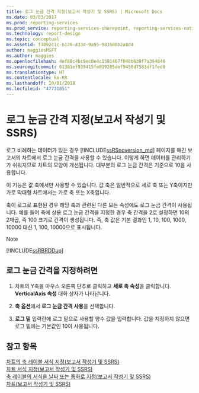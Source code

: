 ```yaml
---
title: 로그 눈금 간격 지정(보고서 작성기 및 SSRS) | Microsoft Docs
ms.date: 03/03/2017
ms.prod: reporting-services
ms.prod_service: reporting-services-sharepoint, reporting-services-native
ms.technology: report-design
ms.topic: conceptual
ms.assetid: f3092c1c-b128-433d-9a95-983508b2a8d4
author: maggiesMSFT
ms.author: maggies
ms.openlocfilehash: 4ef88c4bc9ec0e4c1591467f040b639f7a364846
ms.sourcegitcommit: 61381ef939415fe019285def9450d7583df1fed0
ms.translationtype: HT
ms.contentlocale: ko-KR
ms.lasthandoff: 10/01/2018
ms.locfileid: "47731851"
---
```

# <a name="specify-a-logarithmic-scale-report-builder-and-ssrs"></a>로그 눈금 간격 지정(보고서 작성기 및 SSRS)
  로그 비례하는 데이터가 있는 경우 [!INCLUDE[ssRSnoversion_md](../../includes/ssrsnoversion-md.md)] 페이지를 매긴 보고서의 차트에서 로그 눈금 간격을 사용할 수 있습니다. 이렇게 하면 데이터를 관리하기가 쉬워지므로 차트의 모양이 개선됩니다. 대부분의 로그 눈금 간격은 기준으로 10을 사용합니다.  
  
 이 기능은 값 축에서만 사용할 수 있습니다. 값 축은 일반적으로 세로 축 또는 Y축이지만 가로 막대형 차트에서는 가로 축 또는 X축입니다.  
  
 축이 로그로 표현된 경우 해당 축과 관련된 다른 모든 속성에도 로그 눈금 간격이 사용됩니다. 예를 들어 축에 상용 로그 눈금 간격을 지정한 경우 축 간격을 2로 설정하면 10의 2제곱, 즉 100 크기로 간격이 생성됩니다. 즉, 축 값은 기본 결과인 1, 10, 100, 1000, 10000 대신 1, 100, 10000으로 표시됩니다.  
  
> [!NOTE]  
>  [!INCLUDE[ssRBRDDup](../../includes/ssrbrddup-md.md)]  
  
## <a name="to-specify-a-logarithmic-scale"></a>로그 눈금 간격을 지정하려면  
  
1.  차트의 Y축을 마우스 오른쪽 단추로 클릭하고 **세로 축 속성**을 클릭합니다. **VerticalAxis 속성** 대화 상자가 나타납니다.  
  
2.  **축 옵션**에서 **로그 눈금 간격 사용**을 선택합니다.  
  
3.  **로그 밑** 입력란에 로그 밑으로 사용할 양수 값을 입력합니다. 값을 지정하지 않으면 로그 밑에는 기본값인 10이 사용됩니다.  
  
## <a name="see-also"></a>참고 항목  
 [차트의 축 레이블 서식 지정&#40;보고서 작성기 및 SSRS&#41;](../../reporting-services/report-design/formatting-axis-labels-on-a-chart-report-builder-and-ssrs.md)   
 [차트 서식 지정&#40;보고서 작성기 및 SSRS&#41;](../../reporting-services/report-design/formatting-a-chart-report-builder-and-ssrs.md)   
 [축 레이블의 서식을 날짜 또는 통화로 지정&#40;보고서 작성기 및 SSRS&#41;](../../reporting-services/report-design/format-axis-labels-as-dates-or-currencies-report-builder-and-ssrs.md)   
 [차트&#40;보고서 작성기 및 SSRS&#41;](../../reporting-services/report-design/charts-report-builder-and-ssrs.md)  
  
  
